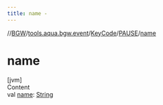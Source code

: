 ```yaml
---
title: name -
---
```

//[BGW](../../../../index.md)/[tools.aqua.bgw.event](../../index.md)/[KeyCode](../index.md)/[PAUSE](index.md)/[name](name.md)



# name  
[jvm]  
Content  
val [name](name.md): [String](https://kotlinlang.org/api/latest/jvm/stdlib/kotlin/-string/index.html)  



